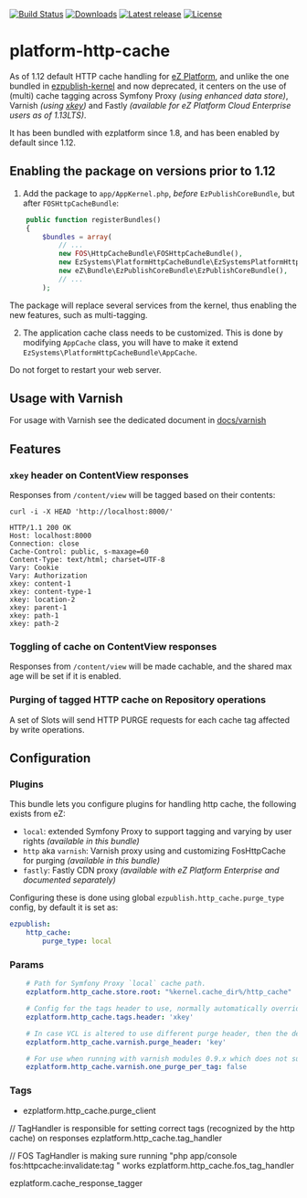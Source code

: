 [![Build Status](https://img.shields.io/travis/ezsystems/ezplatform-http-cache.svg?style=flat-square&branch=master)](https://travis-ci.org/ezsystems/ezplatform-http-cache)
[![Downloads](https://img.shields.io/packagist/dt/ezsystems/ezplatform-http-cache.svg?style=flat-square)](https://packagist.org/packages/ezsystems/ezplatform-http-cache)
[![Latest release](https://img.shields.io/github/release/ezsystems/ezplatform-http-cache.svg?style=flat-square)](https://github.com/ezsystems/ezplatform-http-cache/releases)
[![License](https://img.shields.io/packagist/l/ezsystems/ezplatform-http-cache.svg?style=flat-square)](LICENSE)

# platform-http-cache

As of 1.12 default HTTP cache handling for [eZ Platform][ezplatform], and unlike the one bundled in [ezpublish-kernel][ezpublish-kernel]
and now deprecated, it centers on the use of (multi) cache tagging across Symfony Proxy _(using enhanced data store)_,
Varnish _(using [xkey][Varnish-xkey])_ and Fastly _(available for eZ Platform Cloud Enterprise users as of 1.13LTS)_.

It has been bundled with ezplatform since 1.8, and has been enabled by default since 1.12.

## Enabling the package on versions prior to 1.12
1. Add the package to `app/AppKernel.php`, *before* `EzPublishCoreBundle`, but after `FOSHttpCacheBundle`:

```php
    public function registerBundles()
    {
        $bundles = array(
            // ...
            new FOS\HttpCacheBundle\FOSHttpCacheBundle(),
            new EzSystems\PlatformHttpCacheBundle\EzSystemsPlatformHttpCacheBundle(),
            new eZ\Bundle\EzPublishCoreBundle\EzPublishCoreBundle(),
            // ...
        );
```

The package will replace several services from the kernel, thus enabling the new features, such as multi-tagging.

2. The application cache class needs to be customized. This is done by modifying `AppCache` class, you will have to make
it extend `EzSystems\PlatformHttpCacheBundle\AppCache`.

Do not forget to restart your web server.

## Usage with Varnish

For usage with Varnish see the dedicated document in [docs/varnish](docs/varnish/varnish.md)


## Features

### `xkey` header on ContentView responses
Responses from `/content/view` will be tagged based on their contents:

```
curl -i -X HEAD 'http://localhost:8000/'

HTTP/1.1 200 OK
Host: localhost:8000
Connection: close
Cache-Control: public, s-maxage=60
Content-Type: text/html; charset=UTF-8
Vary: Cookie
Vary: Authorization
xkey: content-1
xkey: content-type-1
xkey: location-2
xkey: parent-1
xkey: path-1
xkey: path-2
```

### Toggling of cache on ContentView responses
Responses from `/content/view` will be made cachable, and the shared max age will be set if it is enabled.

### Purging of tagged HTTP cache on Repository operations
A set of Slots will send HTTP PURGE requests for each cache tag affected by write operations. 


## Configuration

### Plugins

This bundle lets you configure plugins for handling http cache, the following exists from eZ:
- `local`: extended Symfony Proxy to support tagging and varying by user rights _(available in this bundle)_
- `http` aka `varnish`: Varnish proxy using and customizing FosHttpCache for purging _(available in this bundle)_
- `fastly`: Fastly CDN proxy _(available with eZ Platform Enterprise and documented separately)_


Configuring these is done using global `ezpublish.http_cache.purge_type` config, by default it is set as:
```yml
ezpublish:
    http_cache:
        purge_type: local
```


### Params

```yml
    # Path for Symfony Proxy `local` cache path.
    ezplatform.http_cache.store.root: "%kernel.cache_dir%/http_cache"

    # Config for the tags header to use, normally automatically overridden if needed by plugins.
    ezplatform.http_cache.tags.header: 'xkey'

    # In case VCL is altered to use different purge header, then the default "key".
    ezplatform.http_cache.varnish.purge_header: 'key'

    # For use when running with varnish modules 0.9.x which does not support purging by several tags per purge call.
    ezplatform.http_cache.varnish.one_purge_per_tag: false
```


### Tags

- ezplatform.http_cache.purge_client

// TagHandler is responsible for setting correct tags (recognized by the http cache) on responses
ezplatform.http_cache.tag_handler


// FOS TagHandler is making sure running "php app/console fos:httpcache:invalidate:tag <tag>" works
ezplatform.http_cache.fos_tag_handler

ezplatform.cache_response_tagger


[ezplatform]: http://github.com/ezsystems/ezplatform
[ezpublish-kernel]: http://github.com/ezsystems/ezpubish-kernel
[Varnish-xkey]: https://github.com/varnish/varnish-modules/blob/master/docs/vmod_xkey.rst
